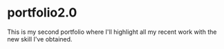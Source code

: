 # portfolio2.0
This is my second portfolio where I'll highlight all my recent work with the new skill I've obtained.
